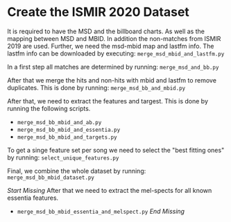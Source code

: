 # Create the ISMIR 2020 Dataset

It is required to have the MSD and the billboard charts. As well as the
mapping between MSD and MBID. In addition the non-matches from ISMIR 2019 are
used. Further, we need the msd-mbid map and lastfm info. The lastfm info can
be downloaded by executing: `merge_msd_mbid_and_lastfm.py`

In a first step all matches are determined by running: `merge_msd_and_bb.py`

After that we merge the hits and non-hits with mbid and lastfm to remove
duplicates. This is done by running: `merge_msd_bb_and_mbid.py`

After that, we need to extract the features and targest. This is done by
running the following scripts.
* `merge_msd_bb_mbid_and_ab.py`
* `merge_msd_bb_mbid_and_essentia.py`
* `merge_msd_bb_mbid_and_targets.py`

To get a singe feature set per song we need to select the "best fitting ones"
by running: `select_unique_features.py`

Final, we combine the whole dataset by running: `merge_msd_bb_mbid_dataset.py`

*Start Missing*
After that we need to extract the mel-spects for all known essentia features.
* `merge_msd_bb_mbid_essentia_and_melspect.py`
*End Missing*
